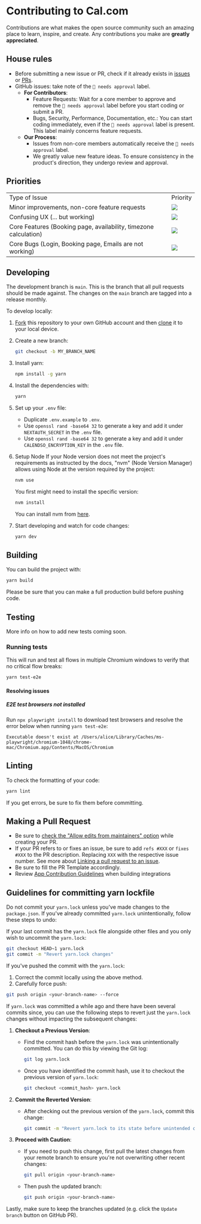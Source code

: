 # Contributing to Cal.com

Contributions are what makes the open source community such an amazing place to learn, inspire, and create. Any contributions you make are **greatly appreciated**.

## House rules

- Before submitting a new issue or PR, check if it already exists in [issues](https://github.com/calcom/cal.com/issues) or [PRs](https://github.com/calcom/cal.com/pulls).
- GitHub issues: take note of the `🚨 needs approval` label.
  - **For Contributors**:
    - Feature Requests: Wait for a core member to approve and remove the `🚨 needs approval` label before you start coding or submit a PR.
    - Bugs, Security, Performance, Documentation, etc.: You can start coding immediately, even if the `🚨 needs approval` label is present. This label mainly concerns feature requests.
  - **Our Process**:
    - Issues from non-core members automatically receive the `🚨 needs approval` label.
    - We greatly value new feature ideas. To ensure consistency in the product's direction, they undergo review and approval.

## Priorities

<table>
  <tr>
    <td>
      Type of Issue
    </td>
    <td>
      Priority
    </td>
  </tr>
  <tr>
    <td>
      Minor improvements, non-core feature requests
    </td>
    <td>
      <a href="https://github.com/calcom/cal.com/issues?q=is:issue+is:open+sort:updated-desc+label:%22Low+priority%22">
        <img src="https://img.shields.io/badge/-Low%20Priority-green">
      </a>
    </td>
  </tr>
   <tr>
    <td>
      Confusing UX (... but working)
    </td>
    <td>
      <a href="https://github.com/calcom/cal.com/issues?q=is:issue+is:open+sort:updated-desc+label:%22Medium+priority%22">
        <img src="https://img.shields.io/badge/-Medium%20Priority-yellow">
      </a>
    </td>
  </tr>
  <tr>
    <td>
      Core Features (Booking page, availability, timezone calculation)
    </td>
    <td>
      <a href="https://github.com/calcom/cal.com/issues?q=is:issue+is:open+sort:updated-desc+label:%22High+priority%22">
        <img src="https://img.shields.io/badge/-High%20Priority-orange">
      </a>
    </td>
  </tr>
  <tr>
    <td>
      Core Bugs (Login, Booking page, Emails are not working)
    </td>
    <td>
      <a href="https://github.com/calcom/cal.com/issues?q=is:issue+is:open+sort:updated-desc+label:Urgent">
        <img src="https://img.shields.io/badge/-Urgent-red">
      </a>
    </td>
  </tr>
</table>

## Developing

The development branch is `main`. This is the branch that all pull
requests should be made against. The changes on the `main`
branch are tagged into a release monthly.

To develop locally:

1. [Fork](https://github.com/calcom/cal.com/fork/) this repository to your
   own GitHub account and then
   [clone](https://help.github.com/articles/cloning-a-repository/) it to your local device.
2. Create a new branch:

   ```sh
   git checkout -b MY_BRANCH_NAME
   ```

3. Install yarn:

   ```sh
   npm install -g yarn
   ```

4. Install the dependencies with:

   ```sh
   yarn
   ```

5. Set up your `.env` file:

   - Duplicate `.env.example` to `.env`.
   - Use `openssl rand -base64 32` to generate a key and add it under `NEXTAUTH_SECRET` in the `.env` file.
   - Use `openssl rand -base64 32` to generate a key and add it under `CALENDSO_ENCRYPTION_KEY` in the `.env` file.

6. Setup Node
   If your Node version does not meet the project's requirements as instructed by the docs, "nvm" (Node Version Manager) allows using Node at the version required by the project:

   ```sh
   nvm use
   ```

   You first might need to install the specific version:

   ```sh
   nvm install
   ```

   You can install nvm from [here](https://github.com/nvm-sh/nvm).

7. Start developing and watch for code changes:

   ```sh
   yarn dev
   ```

## Building

You can build the project with:

```bash
yarn build
```

Please be sure that you can make a full production build before pushing code.

## Testing

More info on how to add new tests coming soon.

### Running tests

This will run and test all flows in multiple Chromium windows to verify that no critical flow breaks:

```sh
yarn test-e2e
```

#### Resolving issues

##### E2E test browsers not installed

Run `npx playwright install` to download test browsers and resolve the error below when running `yarn test-e2e`:

```
Executable doesn't exist at /Users/alice/Library/Caches/ms-playwright/chromium-1048/chrome-mac/Chromium.app/Contents/MacOS/Chromium
```

## Linting

To check the formatting of your code:

```sh
yarn lint
```

If you get errors, be sure to fix them before committing.

## Making a Pull Request

- Be sure to [check the "Allow edits from maintainers" option](https://docs.github.com/en/pull-requests/collaborating-with-pull-requests/working-with-forks/allowing-changes-to-a-pull-request-branch-created-from-a-fork) while creating your PR.
- If your PR refers to or fixes an issue, be sure to add `refs #XXX` or `fixes #XXX` to the PR description. Replacing `XXX` with the respective issue number. See more about [Linking a pull request to an issue](https://docs.github.com/en/issues/tracking-your-work-with-issues/linking-a-pull-request-to-an-issue).
- Be sure to fill the PR Template accordingly.
- Review [App Contribution Guidelines](./packages/app-store/CONTRIBUTING.md) when building integrations

## Guidelines for committing yarn lockfile

Do not commit your `yarn.lock` unless you've made changes to the `package.json`. If you've already committed `yarn.lock` unintentionally, follow these steps to undo:

If your last commit has the `yarn.lock` file alongside other files and you only wish to uncommit the `yarn.lock`:

```bash
git checkout HEAD~1 yarn.lock
git commit -m "Revert yarn.lock changes"
```

If you've pushed the commit with the `yarn.lock`:

1.  Correct the commit locally using the above method.
2.  Carefully force push:

```bash
git push origin <your-branch-name> --force
```

If `yarn.lock` was committed a while ago and there have been several commits since, you can use the following steps to revert just the `yarn.lock` changes without impacting the subsequent changes:

1. **Checkout a Previous Version**:

   - Find the commit hash before the `yarn.lock` was unintentionally committed. You can do this by viewing the Git log:

     ```bash
     git log yarn.lock
     ```

   - Once you have identified the commit hash, use it to checkout the previous version of `yarn.lock`:

     ```bash
     git checkout <commit_hash> yarn.lock
     ```

2. **Commit the Reverted Version**:

   - After checking out the previous version of the `yarn.lock`, commit this change:

     ```bash
     git commit -m "Revert yarn.lock to its state before unintended changes"
     ```

3. **Proceed with Caution**:

   - If you need to push this change, first pull the latest changes from your remote branch to ensure you're not overwriting other recent changes:

     ```bash
     git pull origin <your-branch-name>
     ```

   - Then push the updated branch:

     ```bash
     git push origin <your-branch-name>
     ```

Lastly, make sure to keep the branches updated (e.g. click the `Update branch` button on GitHub PR).
